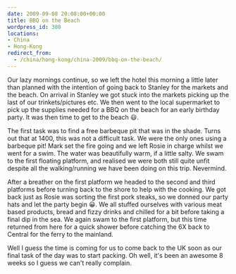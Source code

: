 ```yaml
---
date: 2009-09-08 20:08:00+00:00
title: BBQ on the Beach
wordpress_id: 380
locations:
- China
- Hong-Kong
redirect_from:
  - /china/hong-kong/china-2009/bbq-on-the-beach/
---
```


Our lazy mornings continue, so we left the hotel this morning a little later than planned with the intention of going back to Stanley for the markets and the beach. On arrival in Stanley we got stuck into the markets picking up the last of our trinkets/pictures etc. We then went to the local supermarket to pick up the supplies needed for a BBQ on the beach for an early birthday party. It was then time to get to the beach :smiley:.

The first task was to find a free barbeque pit that was in the shade. Turns out that at 1400, this was not a difficult task. We were the only ones using a barbeque pit! Mark set the fire going and we left Rosie in charge whilst we went for a swim. The water was beautifully warm, if a little salty. We swam to the first floating platform, and realised we were both still quite unfit despite all the walking/running we have been doing on this trip. Nevermind.

After a breather on the first platform we headed to the second and third platforms before turning back to the shore to help with the cooking. We got back just as Rosie was sorting the first pork steaks, so we donned our party hats and let the party begin :grinning:. We all stuffed ourselves with various meat based products, bread and fizzy drinks and chilled for a bit before taking a final dip in the sea. We again swam to the first platform, but this time returned from here for a quick shower before catching the 6X back to Central for the ferry to the mainland.

Well I guess the time is coming for us to come back to the UK soon as our final task of the day was to start packing. Oh well, it's been an awesome 8 weeks so I guess we can't really complain.
